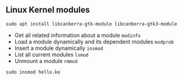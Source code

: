 ## Linux Kernel modules

`sudo apt install libcanberra-gtk-module libcanberra-gtk3-module`

* Get all related information about a module `modinfo`
* Load a module dynamically and its dependent modules `modprob`
* Insert a module dynamically `insmod`
* List all current modules `lsmod`
* Unmount a module `rmmod`

`sudo insmod hello.ko`